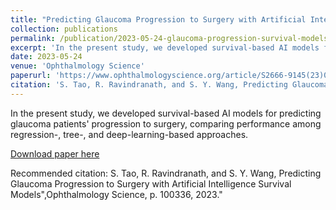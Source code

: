 ```yaml
---
title: "Predicting Glaucoma Progression to Surgery with Artificial Intelligence Survival Models"
collection: publications
permalink: /publication/2023-05-24-glaucoma-progression-survival-models
excerpt: 'In the present study, we developed survival-based AI models for predicting glaucoma patients&apos; progression to surgery, comparing performance among regression-, tree-, and deep-learning-based approaches.'
date: 2023-05-24
venue: 'Ophthalmology Science'
paperurl: 'https://www.ophthalmologyscience.org/article/S2666-9145(23)00068-4/fulltext'
citation: 'S. Tao, R. Ravindranath, and S. Y. Wang, Predicting Glaucoma Progression to Surgery with Artificial Intelligence Survival Models&quot;,Ophthalmology Science, p. 100336, 2023.&quot;'
---
```

In the present study, we developed survival-based AI models for predicting glaucoma patients&apos; progression to surgery, comparing performance among regression-, tree-, and deep-learning-based approaches.

[Download paper here](https://www.ophthalmologyscience.org/article/S2666-9145(23)00068-4/fulltext)

Recommended citation: S. Tao, R. Ravindranath, and S. Y. Wang, Predicting Glaucoma Progression to Surgery with Artificial Intelligence Survival Models",Ophthalmology Science, p. 100336, 2023."